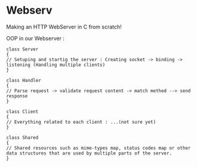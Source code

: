 # Webserv
Making an HTTP WebServer in C from scratch!

OOP in our Webserver :

	class Server 
  	{
	// Setuping and startig the server : Creating socket -> binding -> listening (Handling multiple clients)
	}
  
  	class Handler
  	{
	// Parse request -> validate request content -> match methed --> send response
	}
	
	class Client
  	{
	// Everything related to each client : ...(not sure yet)
  	}

	class Shared
  	{
	// Shared resources such as mime-types map, status codes map or other data structures that are used by multiple parts of the server.
  	}
